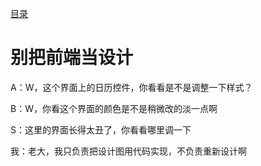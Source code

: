 [目录](./)
# 别把前端当设计

A：W，这个界面上的日历控件，你看看是不是调整一下样式？

B：W，你看这个界面的颜色是不是稍微改的淡一点啊

S：这里的界面长得太丑了，你看看哪里调一下

我：老大，我只负责把设计图用代码实现，不负责重新设计啊
